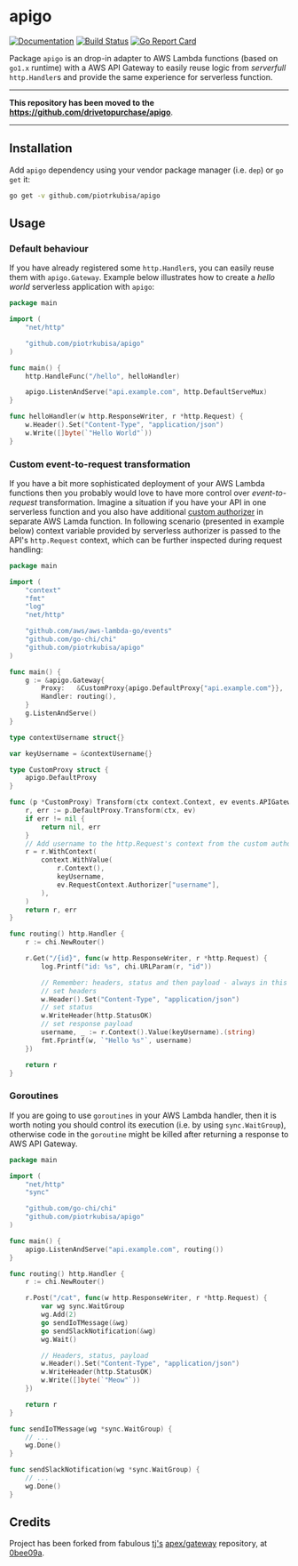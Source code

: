 # apigo

[![Documentation](https://godoc.org/github.com/piotrkubisa/apigo?status.svg)](http://godoc.org/github.com/piotrkubisa/apigo)
[![Build Status](https://travis-ci.org/piotrkubisa/apigo.svg?branch=master)](https://travis-ci.org/piotrkubisa/apigo)
[![Go Report Card](https://goreportcard.com/badge/github.com/piotrkubisa/apigo)](https://goreportcard.com/report/github.com/piotrkubisa/apigo)

Package `apigo` is an drop-in adapter to AWS Lambda functions (based on `go1.x` runtime) with a AWS API Gateway to easily reuse logic from _serverfull_ `http.Handler`s and provide the same experience for serverless function.

---

**This repository has been moved to the https://github.com/drivetopurchase/apigo**.

---


## Installation

Add `apigo` dependency using your vendor package manager (i.e. `dep`) or `go get` it:

```bash
go get -v github.com/piotrkubisa/apigo
```

## Usage

### Default behaviour

If you have already registered some `http.Handler`s, you can easily reuse them with `apigo.Gateway`.
Example below illustrates how to create a _hello world_ serverless application with `apigo`:

```go
package main

import (
	"net/http"

	"github.com/piotrkubisa/apigo"
)

func main() {
	http.HandleFunc("/hello", helloHandler)

	apigo.ListenAndServe("api.example.com", http.DefaultServeMux)
}

func helloHandler(w http.ResponseWriter, r *http.Request) {
	w.Header().Set("Content-Type", "application/json")
	w.Write([]byte(`"Hello World"`))
}
```

### Custom event-to-request transformation

If you have a bit more sophisticated deployment of your AWS Lambda functions then you probably would love to have more control over _event-to-request_ transformation.
Imagine a situation if you have your API in one serverless function and you also have additional [custom authorizer](https://aws.amazon.com/blogs/compute/introducing-custom-authorizers-in-amazon-api-gateway/) in separate AWS Lamda function.
In following scenario (presented in example below) context variable provided by serverless authorizer is passed to the API's `http.Request` context, which can be further inspected during request handling:

```go
package main

import (
	"context"
	"fmt"
	"log"
	"net/http"

	"github.com/aws/aws-lambda-go/events"
	"github.com/go-chi/chi"
	"github.com/piotrkubisa/apigo"
)

func main() {
	g := &apigo.Gateway{
		Proxy:   &CustomProxy{apigo.DefaultProxy{"api.example.com"}},
		Handler: routing(),
	}
	g.ListenAndServe()
}

type contextUsername struct{}

var keyUsername = &contextUsername{}

type CustomProxy struct {
	apigo.DefaultProxy
}

func (p *CustomProxy) Transform(ctx context.Context, ev events.APIGatewayProxyRequest) (*http.Request, error) {
	r, err := p.DefaultProxy.Transform(ctx, ev)
	if err != nil {
		return nil, err
	}
	// Add username to the http.Request's context from the custom authorizer
	r = r.WithContext(
		context.WithValue(
			r.Context(),
			keyUsername,
			ev.RequestContext.Authorizer["username"],
		),
	)
	return r, err
}

func routing() http.Handler {
	r := chi.NewRouter()

	r.Get("/{id}", func(w http.ResponseWriter, r *http.Request) {
		log.Printf("id: %s", chi.URLParam(r, "id"))

		// Remember: headers, status and then payload - always in this order
		// set headers
		w.Header().Set("Content-Type", "application/json")
		// set status
		w.WriteHeader(http.StatusOK)
		// set response payload
		username, _ := r.Context().Value(keyUsername).(string)
		fmt.Fprintf(w, `"Hello %s"`, username)
	})

	return r
}
```

### Goroutines

If you are going to use `goroutines` in your AWS Lambda handler, then it is worth noting you should control its execution (i.e. by using `sync.WaitGroup`), otherwise code in the `goroutine` might be killed after returning a response to AWS API Gateway.

```go
package main

import (
	"net/http"
	"sync"

	"github.com/go-chi/chi"
	"github.com/piotrkubisa/apigo"
)

func main() {
	apigo.ListenAndServe("api.example.com", routing())
}

func routing() http.Handler {
	r := chi.NewRouter()

	r.Post("/cat", func(w http.ResponseWriter, r *http.Request) {
		var wg sync.WaitGroup
		wg.Add(2)
		go sendIoTMessage(&wg)
		go sendSlackNotification(&wg)
		wg.Wait()

		// Headers, status, payload
		w.Header().Set("Content-Type", "application/json")
		w.WriteHeader(http.StatusOK)
		w.Write([]byte(`"Meow"`))
	})

	return r
}

func sendIoTMessage(wg *sync.WaitGroup) {
	// ...
	wg.Done()
}

func sendSlackNotification(wg *sync.WaitGroup) {
	// ...
	wg.Done()
}
```

## Credits

Project has been forked from fabulous [tj's](https://github.com/tj) [apex/gateway](https://github.com/apex) repository,
at [0bee09a](https://github.com/piotrkubisa/apigo/commit/0bee09ab83e1d4ea098e77c38ce90890a25c42cb).
